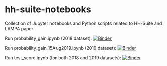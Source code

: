 # hh-suite-notebooks

Collection of Jupyter notebooks and Python scripts related to HH-Suite and LAMPA paper.

Run probability_gain.ipynb (2018 dataset): [![Binder](https://mybinder.org/badge_logo.svg)](https://mybinder.org/v2/gh/dvs/hh-suite-notebooks/figure1-for-the-paper?filepath=probability_gain.ipynb)

Run probability_gain_15Aug2019.ipynb (2019 dataset): [![Binder](https://mybinder.org/badge_logo.svg)](https://mybinder.org/v2/gh/dvs/hh-suite-notebooks/figure1-for-the-paper?filepath=probability_gain_15Aug2019.ipynb)

Run test_score.ipynb (for both 2018 and 2019 datasets): [![Binder](https://mybinder.org/badge_logo.svg)](https://mybinder.org/v2/gh/dvs/hh-suite-notebooks/figure1-for-the-paper?filepath=test_score.ipynb)
